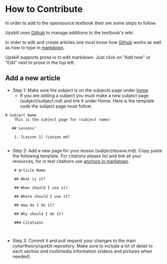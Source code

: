# How to Contribute

In order to add to the opensource textbook their are some steps to follow.

Upskill uses [Github](github.com) to manage additions to the textbook's wiki.

In order to edit and create articles one must know how [Github](github.com) works as well as how to type in [markdown](https://github.com/luong-komorebi/Markdown-Tutorial).

Upskill supports prose.io to edit markdown. Just click on "Add new" or "Edit" next to prose in the top left.

## Add a new article

 - Step 1: Make sure the subject is on the subjects page under [home](upskill.therishabhsingh.com)
 	- If you are adding a subject you must make a new subject page (subject/subject.md) and link it under Home. Here is the template code the subject page must follow.
    
```	
# Subject Name
    This is the subject page for (subject name)
        
   ## Lessons'
    
    1. [Lesson 1] (Lesson.md)
    
```

- Step 2: Add a new page for your lesson (subject/lesson.md). Copy paste the following template. For citations please list and link all your resources, for in text citations use [anchors in markdown](https://stackoverflow.com/questions/5319754/cross-reference-named-anchor-in-markdown).

```
    # Article Name
    
    ## What is it?
    
    ## When should I use it?
    
    ## Where should I use it?
    
    ## How do I do it?
    
    ## Why should I do it?
    
    ### Citations
    
    
```    
- Step 3: Commit it and pull request your changes to the main cybertheory/upskill repository. Make sure to include a lot of detail to each section and multimedia information (videos and pictures when needed).
